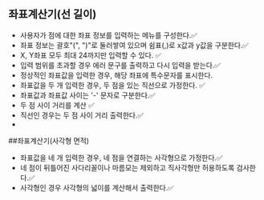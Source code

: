 ## 좌표계산기(선 길이)
- 사용자가 점에 대한 좌표 정보를 입력하는 메뉴를 구성한다.✅
- 좌표 정보는 괄호"(", ")"로 둘러쌓여 있으며 쉼표(,)로 x값과 y값을 구분한다.✅
- X, Y좌표 모두 최대 24까지만 입력할 수 있다. ✅
- 입력 범위를 초과할 경우 에러 문구를 출력하고 다시 입력을 받는다.✅
- 정상적인 좌표값을 입력한 경우, 해당 좌표에 특수문자를 표시한다.
- 좌표값을 두 개 입력한 경우, 두 점을 있는 직선으로 가정한다. ✅
- 좌표값과 좌표값 사이는 '-' 문자로 구분한다.✅
- 두 점 사이 거리를 계산 ✅
- 직선인 경우는 두 점 사이 거리 출력한다.✅
- 
##좌표계산기(사각형 면적)
- 좌표값을 네 개 입력한 경우, 네 점을 연결하는 사각형으로 가정한다.✅
- 네 점이 뒤틀어진 사다리꼴이나 마름모는 제외하고 직사각형만 허용하도록 검사한다.✅
- 사각형인 경우 사각형의 넓이를 계산해서 출력한다.✅